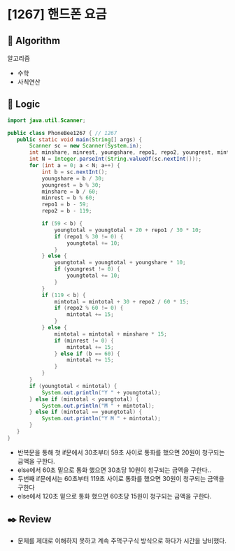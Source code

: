 # [1267] 핸드폰 요금

## :pushpin: **Algorithm**

알고리즘
- 수학
- 사칙연산
## :round_pushpin: **Logic**

 ```java
import java.util.Scanner;

public class PhoneBee1267 { // 1267
    public static void main(String[] args) {
        Scanner sc = new Scanner(System.in);
        int minshare, minrest, youngshare, repo1, repo2, youngrest, mintotal = 0, youngtotal = 0;
        int N = Integer.parseInt(String.valueOf(sc.nextInt()));
        for (int a = 0; a < N; a++) {
            int b = sc.nextInt();
            youngshare = b / 30;
            youngrest = b % 30;
            minshare = b / 60;
            minrest = b % 60;
            repo1 = b - 59;
            repo2 = b - 119;

            if (59 < b) {
                youngtotal = youngtotal + 20 + repo1 / 30 * 10;
                if (repo1 % 30 != 0) {
                    youngtotal += 10;
                }
            } else {
                youngtotal = youngtotal + youngshare * 10;
                if (youngrest != 0) {
                    youngtotal += 10;
                }
            }
            if (119 < b) {
                mintotal = mintotal + 30 + repo2 / 60 * 15;
                if (repo2 % 60 != 0) {
                    mintotal += 15;
                }
            } else {
                mintotal = mintotal + minshare * 15;
                if (minrest != 0) {
                    mintotal += 15;
                } else if (b == 60) {
                    mintotal += 15;
                }
            }
        }
        if (youngtotal < mintotal) {
            System.out.println("Y " + youngtotal);
        } else if (mintotal < youngtotal) {
            System.out.println("M " + mintotal);
        } else if (mintotal == youngtotal) {
            System.out.println("Y M " + mintotal);
        }
    }
}


 ```

- 반복문을 통해 첫 if문에서  30초부터 59초 사이로 통화를 했으면 20원이 청구되는 금액을 구한다.
- else에서 60초 밑으로 통화 했으면 30초당 10원이 청구되는 금액을 구한다..
- 두번째 if문에서는 60초부터 119초 사이로 통화를 했으면 30원이 청구되는 금액을 구한다
- else에서 120초 밑으로 통화 했으면 60초당 15원이 청구되는 금액을 구한다.
## :black_nib: **Review**

- 문제를 제대로 이해하지 못하고 계속 주먹구구식 방식으로 하다가 시간을 낭비했다. 